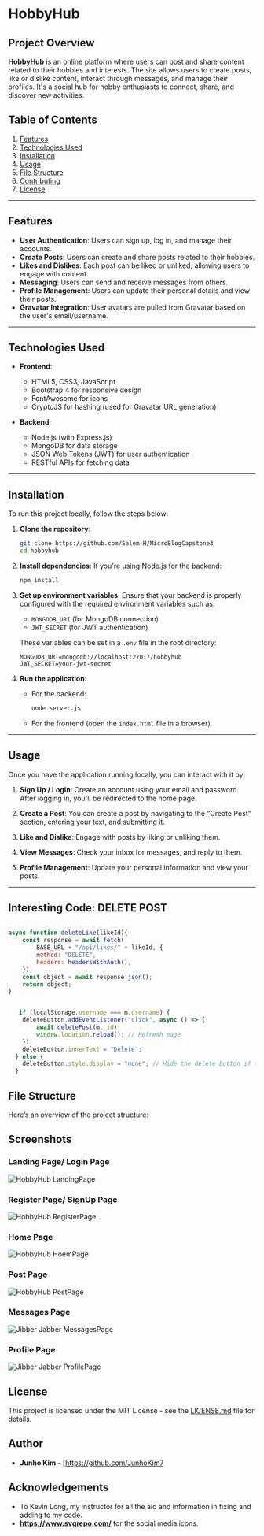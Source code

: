 # HobbyHub 

## Project Overview

**HobbyHub** is an online platform where users can post and share content related to their hobbies and interests. The site allows users to create posts, like or dislike content, interact through messages, and manage their profiles. It's a social hub for hobby enthusiasts to connect, share, and discover new activities.

## Table of Contents
1. [Features](#features)
2. [Technologies Used](#technologies-used)
3. [Installation](#installation)
4. [Usage](#usage)
5. [File Structure](#file-structure)
6. [Contributing](#contributing)
7. [License](#license)

---

## Features

- **User Authentication**: Users can sign up, log in, and manage their accounts.
- **Create Posts**: Users can create and share posts related to their hobbies.
- **Likes and Dislikes**: Each post can be liked or unliked, allowing users to engage with content.
- **Messaging**: Users can send and receive messages from others.
- **Profile Management**: Users can update their personal details and view their posts.
- **Gravatar Integration**: User avatars are pulled from Gravatar based on the user's email/username.

---

## Technologies Used

- **Frontend**:
  - HTML5, CSS3, JavaScript
  - Bootstrap 4 for responsive design
  - FontAwesome for icons
  - CryptoJS for hashing (used for Gravatar URL generation)
  
- **Backend**:
  - Node.js (with Express.js)
  - MongoDB for data storage
  - JSON Web Tokens (JWT) for user authentication
  - RESTful APIs for fetching data

---

## Installation

To run this project locally, follow the steps below:

1. **Clone the repository**:
    ```bash
    git clone https://github.com/Salem-H/MicroBlogCapstone3
    cd hobbyhub
    ```

2. **Install dependencies**:
    If you're using Node.js for the backend:
    ```bash
    npm install
    ```


3. **Set up environment variables**:
    Ensure that your backend is properly configured with the required environment variables such as:
    - `MONGODB_URI` (for MongoDB connection)
    - `JWT_SECRET` (for JWT authentication)

    These variables can be set in a `.env` file in the root directory:
    ```plaintext
    MONGODB_URI=mongodb://localhost:27017/hobbyhub
    JWT_SECRET=your-jwt-secret
    ```

4. **Run the application**:
    - For the backend:
      ```bash
      node server.js
      ```
    - For the frontend (open the `index.html` file in a browser).

---

## Usage

Once you have the application running locally, you can interact with it by:

1. **Sign Up / Login**: Create an account using your email and password. After logging in, you'll be redirected to the home page.
   
2. **Create a Post**: You can create a post by navigating to the "Create Post" section, entering your text, and submitting it.

3. **Like and Dislike**: Engage with posts by liking or unliking them.

4. **View Messages**: Check your inbox for messages, and reply to them.

5. **Profile Management**: Update your personal information and view your posts.

---
## Interesting Code: DELETE POST
```javascript 

async function deleteLike(likeId){
    const response = await fetch(
        BASE_URL + "/api/likes/" + likeId, { 
        method: "DELETE", 
        headers: headersWithAuth(),
    });
    const object = await response.json();
    return object;
}


   if (localStorage.username === m.username) {
    deleteButton.addEventListener("click", async () => {
        await deletePost(m._id);
        window.location.reload(); // Refresh page
    });
    deleteButton.innerText = "Delete";
  } else {
    deleteButton.style.display = "none"; // Hide the delete button if the user is not the author
  }
```

## File Structure

Here’s an overview of the project structure:

## Screenshots

### Landing Page/ Login Page
![HobbyHub LandingPage](./img/pages/LandinPage.jpg)

### Register Page/ SignUp Page
![HobbyHub RegisterPage](./img/pages/RegisterPage.jpg)

### Home Page
![HobbyHub HoemPage](./img/pages/HomePage.jpg)

### Post Page
![HobbyHub PostPage](./img/pages/PostPage.jpg)

### Messages Page
![Jibber Jabber MessagesPage](./img/pages/MessagePage.jpg)

### Profile Page
![Jibber Jabber ProfilePage](./img/pages/ProfilePage.jpg)



## License

This project is licensed under the MIT License - see the [LICENSE.md](LICENSE.md) file for details.

## Author

- **Junho Kim** - [https://github.com/JunhoKim7

## Acknowledgements

- To Kevin Long, my instructor for all the aid and information in fixing and adding to my code.
- **https://www.svgrepo.com/** for the social media icons.

#
